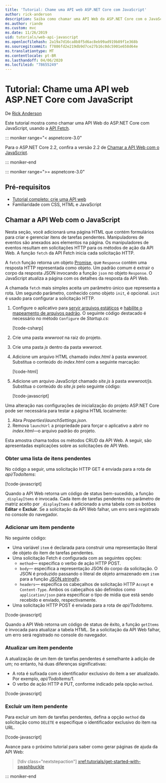 ```yaml
---
title: 'Tutorial: Chame uma API web ASP.NET Core com JavaScript'
author: rick-anderson
description: Saiba como chamar uma API Web do ASP.NET Core com o JavaScript.
ms.author: riande
ms.custom: mvc
ms.date: 11/26/2019
uid: tutorials/web-api-javascript
ms.openlocfilehash: 2a19a7d16ca8b8f5d6ac8eb99ad919b89f1e368b
ms.sourcegitcommit: f7886fd2e219db9d7ce27b16c0dc5901e658d64e
ms.translationtype: MT
ms.contentlocale: pt-BR
ms.lasthandoff: 04/06/2020
ms.locfileid: "78655249"
---
```

# <a name="tutorial-call-an-aspnet-core-web-api-with-javascript"></a>Tutorial: Chame uma API web ASP.NET Core com JavaScript

De [Rick Anderson](https://twitter.com/RickAndMSFT)

Este tutorial mostra como chamar uma API Web do ASP.NET Core com JavaScript, usando a [API Fetch](https://developer.mozilla.org/docs/Web/API/Fetch_API).

::: moniker range="< aspnetcore-3.0"

Para o ASP.NET Core 2.2, confira a versão 2.2 de [Chamar a API Web com o JavaScript](xref:tutorials/first-web-api#call-the-web-api-with-javascript).

::: moniker-end

::: moniker range=">= aspnetcore-3.0"

## <a name="prerequisites"></a>Pré-requisitos

* [Tutorial completo: crie uma API web](xref:tutorials/first-web-api)
* Familiaridade com CSS, HTML e JavaScript

## <a name="call-the-web-api-with-javascript"></a>Chamar a API Web com o JavaScript

Nesta seção, você adicionará uma página HTML que contém formulários para criar e gerenciar itens de tarefas pendentes. Manipuladores de eventos são anexados aos elementos na página. Os manipuladores de eventos resultam em solicitações HTTP para os métodos de ação da API Web. A função `fetch` da API Fetch inicia cada solicitação HTTP.

A `fetch` função retorna um objeto [Promise,](https://developer.mozilla.org/docs/Web/JavaScript/Reference/Global_Objects/Promise) que `Response` contém uma resposta HTTP representada como objeto. Um padrão comum é extrair o corpo da resposta JSON invocando a função `json` no objeto `Response`. O JavaScript atualiza a página com os detalhes da resposta da API Web.

A chamada `fetch` mais simples aceita um parâmetro único que representa a rota. Um segundo parâmetro, conhecido como objeto `init`, é opcional. `init` é usado para configurar a solicitação HTTP.

1. Configure o aplicativo para [servir arquivos estáticos](/dotnet/api/microsoft.aspnetcore.builder.staticfileextensions.usestaticfiles#Microsoft_AspNetCore_Builder_StaticFileExtensions_UseStaticFiles_Microsoft_AspNetCore_Builder_IApplicationBuilder_) e [habilite o mapeamento de arquivos padrão](/dotnet/api/microsoft.aspnetcore.builder.defaultfilesextensions.usedefaultfiles#Microsoft_AspNetCore_Builder_DefaultFilesExtensions_UseDefaultFiles_Microsoft_AspNetCore_Builder_IApplicationBuilder_). O seguinte código destacado é necessário no método `Configure` de *Startup.cs*:

    [!code-csharp[](first-web-api/samples/3.0/TodoApi/StartupJavaScript.cs?highlight=8-9&name=snippet_configure)]

1. Crie uma pasta *wwwroot* na raiz do projeto.

1. Crie uma pasta *js* dentro da pasta *wwwroot.*

1. Adicione um arquivo HTML chamado *index.html* à pasta *wwwroot.* Substitua o conteúdo do *index.html* com a seguinte marcação:

    [!code-html[](first-web-api/samples/3.0/TodoApi/wwwroot/index.html)]

1. Adicione um arquivo JavaScript chamado *site.js* à pasta *wwwroot/js.* Substitua o conteúdo do *site.js* pelo seguinte código:

    [!code-javascript[](first-web-api/samples/3.0/TodoApi/wwwroot/js/site.js?name=snippet_SiteJs)]

Uma alteração nas configurações de inicialização do projeto ASP.NET Core pode ser necessária para testar a página HTML localmente:

1. Abra *Properties\launchSettings.json*.
1. Remova `launchUrl` a propriedade para forçar o aplicativo a abrir no *index.html*&mdash;o arquivo padrão do projeto.

Esta amostra chama todos os métodos CRUD da API Web. A seguir, são apresentadas explicações sobre as solicitações de API Web.

### <a name="get-a-list-of-to-do-items"></a>Obter uma lista de itens pendentes

No código a seguir, uma solicitação HTTP GET é enviada para a rota de *api/TodoItems*:

[!code-javascript[](first-web-api/samples/3.0/TodoApi/wwwroot/js/site.js?name=snippet_GetItems)]

Quando a API Web retorna um código de status bem-sucedido, a função `_displayItems` é invocada. Cada item de tarefas pendentes no parâmetro de matriz aceito por `_displayItems` é adicionado a uma tabela com os botões **Editar** e **Excluir**. Se a solicitação da API Web falhar, um erro será registrado no console do navegador.

### <a name="add-a-to-do-item"></a>Adicionar um item pendente

No seguinte código:

* Uma variável `item` é declarada para construir uma representação literal de objeto do item de tarefas pendentes.
* Uma solicitação Fetch é configurada com as seguintes opções:
  * `method`&mdash; especifica o verbo de ação HTTP POST.
  * `body`&mdash; especifica a representação JSON do corpo da solicitação. O JSON é produzido passando o literal de objeto armazenado em `item` para a função [JSON.stringify](https://developer.mozilla.org/docs/Web/JavaScript/Reference/Global_Objects/JSON/stringify).
  * `headers`&mdash; especifica os cabeçalhos de solicitação HTTP `Accept` e `Content-Type`. Ambos os cabeçalhos são definidos como `application/json` para especificar o tipo de mídia que está sendo recebido e enviado, respectivamente.
* Uma solicitação HTTP POST é enviada para a rota de *api/TodoItems*.

[!code-javascript[](first-web-api/samples/3.0/TodoApi/wwwroot/js/site.js?name=snippet_AddItem)]

Quando a API Web retorna um código de status de êxito, a função `getItems` é invocada para atualizar a tabela HTML. Se a solicitação da API Web falhar, um erro será registrado no console do navegador.

### <a name="update-a-to-do-item"></a>Atualizar um item pendente

A atualização de um item de tarefas pendentes é semelhante à adição de um; no entanto, há duas diferenças significativas:

* A rota é sufixada com o identificador exclusivo do item a ser atualizado. Por exemplo, *api/TodoItems/1*.
* O verbo de ação HTTP é PUT, conforme indicado pela opção `method`.

[!code-javascript[](first-web-api/samples/3.0/TodoApi/wwwroot/js/site.js?name=snippet_UpdateItem)]

### <a name="delete-a-to-do-item"></a>Excluir um item pendente

Para excluir um item de tarefas pendentes, defina a opção `method` da solicitação como `DELETE` e especifique o identificador exclusivo do item na URL.

[!code-javascript[](first-web-api/samples/3.0/TodoApi/wwwroot/js/site.js?name=snippet_DeleteItem)]

Avance para o próximo tutorial para saber como gerar páginas de ajuda da API Web:

> [!div class="nextstepaction"]
> <xref:tutorials/get-started-with-swashbuckle>

::: moniker-end
